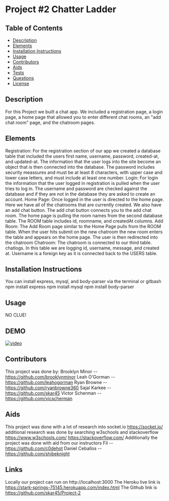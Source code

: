 # Project #2 Chatter Ladder


## **Table of Contents** 

  - [Description](#description)
  - [Elements](#elements)
  - [Installation Instructions](#installation)
  - [Usage](#usage)
  - [Contributors](#contributors)
  - [Aids](#aids)
  - [Tests](#tests)
  - [Questions](#questons)
  - [License](#license)


## **Description**
For this Project we built a chat app. We included a registration page, a login page, a home page that allowed you to enter different chat rooms, an "add chat room" page, and the chatroom pages. 

## **Elements**
Registration:
For the registration section of our app we created a database table that included the users first name, username, password, created-at, and updated-at. The information that    the user logs into the site become an object that is then connected into the database.
The password includes security meassures and must be at least 8 characters, with upper case and lower case letters, and must include at least one number.
Login:
For login the information that the user logged in registration is pulled when the user tries to log in. The username and password are checked against the database and if they are not in the database they are asked to create an account.
Home Page:
Once logged in the user is directed to the home page. Here we have all of the chatrooms that are currently created. We also have an add chat button. The add chat button connects you to the add chat room. The home page is pulling the room names from the second database table. The ROOM table includes id, roomname, and createdAt columns.
Add Room:
The Add Room page similar to the Home Page pulls from the ROOM table. When the user hits submit on the new chatroom the new room enters the table and appears on the home page. The user is then redirected into the chatroom
Chatroom:
The chatroom is connected to our third table. chatlogs. In this table we are logging id, username, message, and created at. Username is a foreign key as it is connected back to the USERS table.

## **Installation Instructions**
You can install express, mysql, and body-parser via the terminal or gitbash
  npm install express
  npm install mysql
  npm install body-parser
  
## **Usage**
NO CLUE!

## **DEMO**
[![video](https://drive.google.com/file/d/1FIug2nM8aTTeV4YdmbpNRrkL0X_12Uo7/view?usp=sharing)](https://drive.google.com/file/d/1A95aZWh2tCSKExeHcIjiwxZkWDtDSDuS/view?usp=sharing "Demo")

## **Contributors**
This project was done by:
Brooklyn Minor -- https://github.com/brooklynminor
Leah O'Gorman -- https://github.com/leahogorman
Ryan Browne -- https://github.com/ryanbrowne360
Sajal Karkee -- https://github.com/skar45
Victor Scherman -- https://github.com/vicscherman


## **Aids**
This project was done with a lot of research into socket.io
https://socket.io/
additional research was done by searching w3schools and stackoverflow
https://www.w3schools.com/
https://stackoverflow.com/
Additionally the project was done with aid from our instructors
Fil -- https://github.com/c0dehot
Daniel Ceballos -- https://github.com/shibeknight

## **Links**
Locally our project can run on http://localhost:3000
The Heroku live link is https://stark-springs-75145.herokuapp.com/index.html
The Github link is https://github.com/skar45/Project-2

